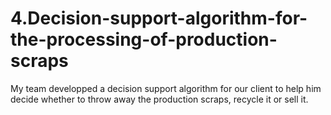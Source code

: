# 4.Decision-support-algorithm-for-the-processing-of-production-scraps
My team developped a decision support algorithm for our client to help him decide whether to throw away the production scraps, recycle it or sell it.
